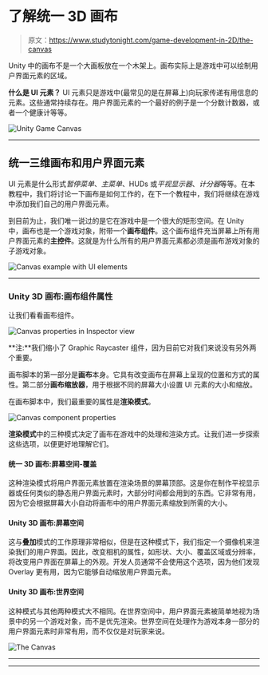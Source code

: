 # 了解统一 3D 画布

> 原文：<https://www.studytonight.com/game-development-in-2D/the-canvas>

Unity 中的画布不是一个大画板放在一个木架上。画布实际上是游戏中可以绘制用户界面元素的区域。

**什么是 UI 元素？** UI 元素只是游戏中(最常见的是在屏幕上)向玩家传递有用信息的元素。这些通常持续存在。用户界面元素的一个最好的例子是一个分数计数器，或者一个健康计等等。

![Unity Game Canvas](../Images/6f2afcb09a783863cb244fae9992b9eb.png)

* * *

## 统一三维画布和用户界面元素

UI 元素是什么形式*暂停菜单*、*主菜单*、HUDs 或*平视显示器*、*计分器*等等。在本教程中，我们将讨论一下画布是如何工作的，在下一个教程中，我们将继续在游戏中添加我们自己的用户界面元素。

到目前为止，我们唯一说过的是它在游戏中是一个很大的矩形空间。在 Unity 中，画布也是一个游戏对象，附带一个**画布组件**。这个画布组件充当屏幕上所有用户界面元素的**主控件**。这就是为什么所有的用户界面元素都必须是画布游戏对象的子游戏对象。

![Canvas example with UI elements](../Images/fb921b48918ae4280bcf0e35b108a110.png)

* * *

### Unity 3D 画布:画布组件属性

让我们看看画布组件。

![Canvas properties in Inspector view](../Images/32ab67cdecd827b4fec2e5de820159c3.png)

**注:**我们缩小了 Graphic Raycaster 组件，因为目前它对我们来说没有另外两个重要。

画布脚本的第一部分是**画布**本身。它具有改变画布在屏幕上呈现的位置和方式的属性。第二部分**画布缩放器**，用于根据不同的屏幕大小设置 UI 元素的大小和缩放。

在画布脚本中，我们最重要的属性是**渲染模式**。

![Canvas component properties](../Images/483bbd6447dfcab76a49cbeaf9ddf414.png)

**渲染模式**中的三种模式决定了画布在游戏中的处理和渲染方式。让我们进一步探索这些选项，以便更好地理解它们。

#### 统一 3D 画布:屏幕空间-覆盖

这种渲染模式将用户界面元素放置在渲染场景的屏幕顶部。这是你在制作平视显示器或任何类似的静态用户界面元素时，大部分时间都会用到的东西。它非常有用，因为它会根据屏幕大小自动将画布中的用户界面元素缩放到所需的大小。

#### Unity 3D 画布:屏幕空间

这与**叠加**模式的工作原理非常相似，但是在这种模式下，我们指定一个摄像机来渲染我们的用户界面。因此，改变相机的属性，如形状、大小、覆盖区域或分辨率，将改变用户界面在屏幕上的外观。开发人员通常不会使用这个选项，因为他们发现 Overlay 更有用，因为它能够自动缩放用户界面元素。

#### Unity 3D 画布:世界空间

这种模式与其他两种模式大不相同。在世界空间中，用户界面元素被简单地视为场景中的另一个游戏对象，而不是优先渲染。世界空间在处理作为游戏本身一部分的用户界面元素时非常有用，而不仅仅是对玩家来说。

![The Canvas](../Images/75d91afeb47443821ad749c1e45747ab.png)

* * *

* * *